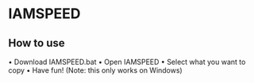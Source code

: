 # IAMSPEED
## How to use
• Download IAMSPEED.bat
• Open IAMSPEED
• Select what you want to copy
• Have fun! (Note: this only works on Windows)
